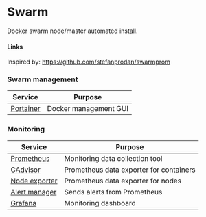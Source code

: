 # Swarm

Docker swarm node/master automated install.

#### Links

Inspired by: https://github.com/stefanprodan/swarmprom

### Swarm management

| Service | Purpose |
| ------ | ----- |
| [Portainer](https://hub.docker.com/r/portainer/portainer/) | Docker management GUI |

### Monitoring

| Service | Purpose |
| ------ | ----- |
| [Prometheus](https://hub.docker.com/r/prom/prometheus/) | Monitoring data collection tool |
| [CAdvisor](https://hub.docker.com/r/google/cadvisor/) | Prometheus data exporter for containers  |
| [Node exporter](https://hub.docker.com/r/basi/node-exporter/) | Prometheus data exporter for nodes |
| [Alert manager](https://hub.docker.com/r/prom/alertmanager/) | Sends alerts from Prometheus |
| [Grafana](https://hub.docker.com/r/grafana/grafana/) | Monitoring dashboard |

